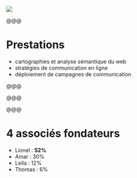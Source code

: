 ![](images/dijiwan-logo.png)

@@@

# Prestations

- cartographies et analyse sémantique du web
- stratégies de communication en ligne
- déploiement de campagnes de communication

@@@

<!-- .slide: data-background="images/dijiwan-cartographie.png" -->

@@@

<!-- .slide: data-background="images/dijiwan-recommandations.png" -->

@@@

# 4 associés fondateurs

- Lionel : **52%**
- Amar : 30%
- Leila : 12%
- Thomas : 6%
